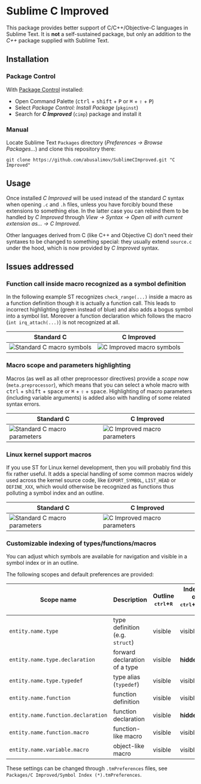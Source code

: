 Sublime C Improved
================

This package provides better support of C/C++/Objective-C languages in Sublime Text.
It is **not** a self-sustained package, but only an addition to the *C++* package supplied with Sublime Text.

Installation
---
### Package Control
With [Package Control](https://sublime.wbond.net/installation) installed:
 - Open Command Palette (<kbd>ctrl</kbd> + <kbd>shift</kbd> + <kbd>P</kbd> or <kbd>⌘</kbd> + <kbd>⇧</kbd> + <kbd>P</kbd>)
 - Select *Package Control: Install Package* (`pkginst`)
 - Search for ***C Improved*** (`cimp`) package and install it

### Manual
Locate Sublime Text `Packages` directory (*Preferences → Browse Packages...*)
and clone this repository there:

    git clone https://github.com/abusalimov/SublimeCImproved.git "C Improved"

Usage
---

Once installed *C Improved* will be used instead of the standard *C* syntax when opening `.c` and `.h` files, unless you have forcibly bound these extensions to something else.
In the latter case you can rebind them to be handled by *C Improved* through *View → Syntax → Open all with current extension as… → C Improved*.

Other languages derived from C (like C++ and Objective C) don't need their syntaxes to be changed to something special:
they usually extend `source.c` under the hood, which is now provided by *C Improved* syntax.

Issues addressed
---

### Function call inside macro recognized as a symbol definition
In the following example ST recognizes `check_range(...)` inside a macro as a function definition though it is actually a function call.
This leads to incorrect highlighting (green instead of blue) and also adds a bogus symbol into a symbol list.
Moreover a function declaration which follows the macro (`int irq_attach(...)`) is not recognized at all.

Standard C | C Improved
---------- | ----------
![Standard C macro symbols](http://habrastorage.org/storage3/9ab/a6c/99c/9aba6c99c480b90e7cfb1a841f550787.png) | ![C Improved macro symbols](http://habrastorage.org/storage3/46a/476/c85/46a476c85af7ff8feb6395d4dfdb96ba.png)

### Macro scope and parameters highlighting
Macros (as well as all other preprocessor directives) provide a *scope* now (`meta.preprocessor`), which means that you can select a whole macro with <kbd>ctrl</kbd> + <kbd>shift</kbd> + <kbd>space</kbd> or <kbd>⌘</kbd> + <kbd>⇧</kbd> + <kbd>space</kbd>.
Highlighting of macro parameters (including variable arguments) is added also with handling of some related syntax errors.

Standard C | C Improved
---------- | ----------
![Standard C macro parameters](http://habrastorage.org/storage3/1f8/118/fda/1f8118fda926989ac597a36ab0466473.png) | ![C Improved macro parameters](http://habrastorage.org/storage3/f31/11a/004/f3111a004bb12c613e909eb16886f101.png)

### Linux kernel support macros
If you use ST for Linux kernel development, then you will probably find this fix rather useful.
It adds a special handling of some common macros widely used across the kernel source code, like `EXPORT_SYMBOL`, `LIST_HEAD` or `DEFINE_XXX`,
which would otherwise be recognized as functions thus polluting a symbol index and an outline.

Standard C | C Improved
---------- | ----------
![Standard C macro parameters](http://habrastorage.org/storage3/c7b/b01/316/c7bb01316e29e0994ec32aa212911a37.png) | ![C Improved macro parameters](http://habrastorage.org/storage3/024/daa/2ac/024daa2acbc19b9d6060faf59b23d12b.png)

### Customizable indexing of types/functions/macros
You can adjust which symbols are available for navigation and visible in a symbol index or in an outline.

The following scopes and default preferences are provided:

Scope name | Description | Outline<br/><kbd>ctrl</kbd>+<kbd>R</kbd> | Index (ST3 only)<br/><kbd>ctrl</kbd>+<kbd>shift</kbd>+<kbd>R</kbd>, <kbd>F12</kbd>
---------- | ----------- | ---------------------------------------- | -----
`entity.name.type`                 | type definition (e.g. `struct`)         | visible | visible
`entity.name.type.declaration`     | forward declaration of a type           | visible | **hidden**
`entity.name.type.typedef`         | type alias (`typedef`)                  | visible | visible
`entity.name.function`             | function definition                     | visible | visible
`entity.name.function.declaration` | function declaration                    | visible | **hidden**
`entity.name.function.macro`       | function-like macro                     | visible | visible
`entity.name.variable.macro`       | object-like macro                       | visible | visible

These settings can be changed through `.tmPreferences` files, see `Packages/C Improved/Symbol Index (*).tmPreferences`.
